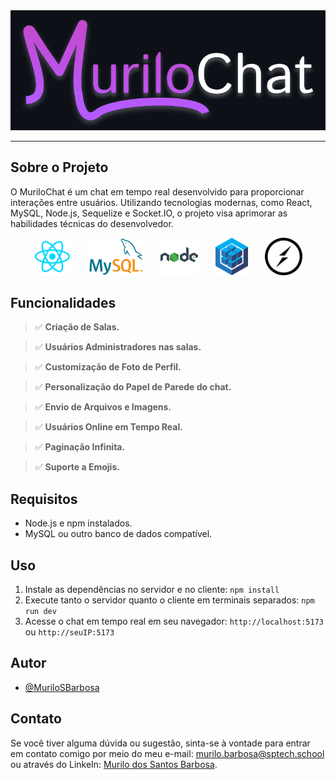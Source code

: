 <div align="center">
  <img src="./markdown/logoHorizontalBg.svg" alt="Logo" />
</div>

---

## Sobre o Projeto

O MuriloChat é um chat em tempo real desenvolvido para proporcionar interações entre usuários. Utilizando tecnologias modernas, como React, MySQL, Node.js, Sequelize e Socket.IO, o projeto visa aprimorar as habilidades técnicas do desenvolvedor.

<div align="center">
    <img src="./markdown/react.svg" height="60" alt="react" title="React"/>
    &nbsp;&nbsp;&nbsp;&nbsp;&nbsp;
	<img src="./markdown/mysql.png" height="60" alt="MySql" title="MySQL"/>
    &nbsp;&nbsp;&nbsp;&nbsp;&nbsp;
 	<img src="./markdown/node.svg" height="60" alt="NodeJs" title="Node.js"/>
    &nbsp;&nbsp;&nbsp;&nbsp;&nbsp;
    <img src="./markdown/sequelize.svg" height="60" alt="Sequelize" title="Sequelize"/>
    &nbsp;&nbsp;&nbsp;&nbsp;&nbsp;
    <img src="./markdown/socketio.svg" height="60" alt="SocketIo" title="Socket.IO"/>
</div>


## Funcionalidades

>  :white_check_mark: **Criação de Salas.**

>  :white_check_mark: **Usuários Administradores nas salas.**

>  :white_check_mark: **Customização de Foto de Perfil.**

>  :white_check_mark: **Personalização do Papel de Parede do chat.**

>  :white_check_mark: **Envio de Arquivos e Imagens.**

>  :white_check_mark: **Usuários Online em Tempo Real.**

>  :white_check_mark: **Paginação Infinita.**

>  :white_check_mark: **Suporte a Emojis.**

## Requisitos

- Node.js e npm instalados.
- MySQL ou outro banco de dados compatível.


## Uso
1. Instale as dependências no servidor e no cliente: `npm install`
2. Execute tanto o servidor quanto o cliente em terminais separados: `npm run dev`
3. Acesse o chat em tempo real em seu navegador: `http://localhost:5173` ou `http://seuIP:5173`


## Autor
- [@MuriloSBarbosa](https://github.com/MuriloSBarbosa)


## Contato

Se você tiver alguma dúvida ou sugestão, sinta-se à vontade para entrar em contato comigo por meio do meu e-mail: murilo.barbosa@sptech.school ou através do LinkeIn: [Murilo dos Santos Barbosa](https://www.linkedin.com/in/murilo-dos-santos-barbosa-097413216/).
